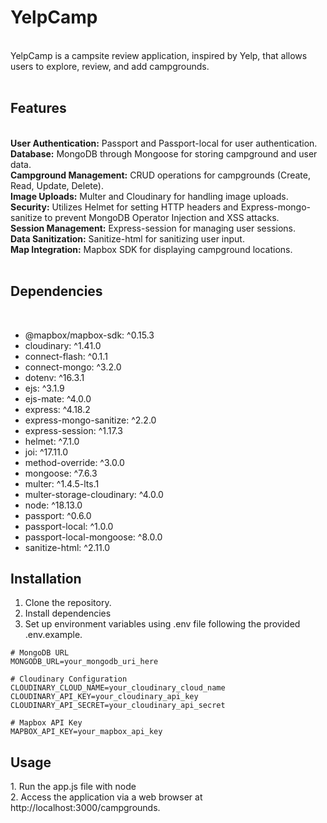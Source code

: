 <h1>YelpCamp</h1>
<br>
YelpCamp is a campsite review application, inspired by Yelp, that allows users to explore, review, and add campgrounds. <br>
<br>
<h2>Features</h2> 
<br>
<b>User Authentication:</b> Passport and Passport-local for user authentication. <br>
<b>Database:</b> MongoDB through Mongoose for storing campground and user data. <br>
<b>Campground Management:</b> CRUD operations for campgrounds (Create, Read, Update, Delete). <br>
<b>Image Uploads:</b> Multer and Cloudinary for handling image uploads. <br>
<b>Security:</b> Utilizes Helmet for setting HTTP headers and Express-mongo-sanitize to prevent MongoDB Operator Injection and XSS attacks. <br>
<b>Session Management:</b> Express-session for managing user sessions. <br>
<b>Data Sanitization:</b> Sanitize-html for sanitizing user input. <br>
<b>Map Integration:</b> Mapbox SDK for displaying campground locations. <br>
<br>
<h2>Dependencies</h2>
<br>
<ul>
<li>@mapbox/mapbox-sdk: ^0.15.3
<li>cloudinary: ^1.41.0
<li>connect-flash: ^0.1.1
<li>connect-mongo: ^3.2.0
<li>dotenv: ^16.3.1
<li>ejs: ^3.1.9
<li>ejs-mate: ^4.0.0
<li>express: ^4.18.2
<li>express-mongo-sanitize: ^2.2.0
<li>express-session: ^1.17.3
<li>helmet: ^7.1.0
<li>joi: ^17.11.0
<li>method-override: ^3.0.0
<li>mongoose: ^7.6.3
<li>multer: ^1.4.5-lts.1
<li>multer-storage-cloudinary: ^4.0.0
<li>node: ^18.13.0
<li>passport: ^0.6.0
<li>passport-local: ^1.0.0
<li>passport-local-mongoose: ^8.0.0
<li>sanitize-html: ^2.11.0
</ul>
<h2>Installation</h2>

1. Clone the repository.<br>
2. Install dependencies<br>
3. Set up environment variables using .env file following the provided .env.example.<br>

```
# MongoDB URL
MONGODB_URL=your_mongodb_uri_here

# Cloudinary Configuration
CLOUDINARY_CLOUD_NAME=your_cloudinary_cloud_name
CLOUDINARY_API_KEY=your_cloudinary_api_key
CLOUDINARY_API_SECRET=your_cloudinary_api_secret

# Mapbox API Key
MAPBOX_API_KEY=your_mapbox_api_key
```

<h2>Usage</h2>
1. Run the app.js file with node <br>
2. Access the application via a web browser at http://localhost:3000/campgrounds.
